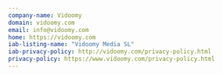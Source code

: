```yaml
---
company-name: Vidoomy
domain: vidoomy.com
email: info@vidoomy.com
home: https://vidoomy.com
iab-listing-name: "Vidoomy Media SL"
iab-privacy-policy: http://vidoomy.com/privacy-policy.html
privacy-policy: https://www.vidoomy.com/privacy-policy.html
---
```




